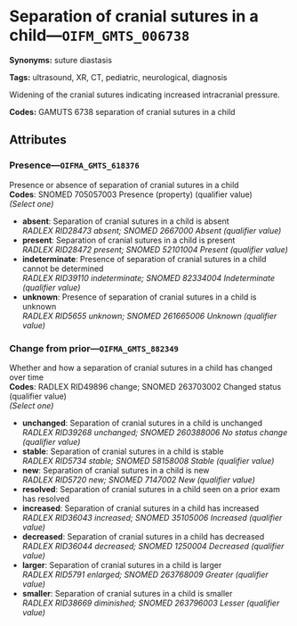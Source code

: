 # Separation of cranial sutures in a child—`OIFM_GMTS_006738`

**Synonyms:** suture diastasis

**Tags:** ultrasound, XR, CT, pediatric, neurological, diagnosis

Widening of the cranial sutures indicating increased intracranial pressure.

**Codes:** GAMUTS 6738 separation of cranial sutures in a child

## Attributes

### Presence—`OIFMA_GMTS_618376`

Presence or absence of separation of cranial sutures in a child  
**Codes**: SNOMED 705057003 Presence (property) (qualifier value)  
*(Select one)*

- **absent**: Separation of cranial sutures in a child is absent  
_RADLEX RID28473 absent; SNOMED 2667000 Absent (qualifier value)_
- **present**: Separation of cranial sutures in a child is present  
_RADLEX RID28472 present; SNOMED 52101004 Present (qualifier value)_
- **indeterminate**: Presence of separation of cranial sutures in a child cannot be determined  
_RADLEX RID39110 indeterminate; SNOMED 82334004 Indeterminate (qualifier value)_
- **unknown**: Presence of separation of cranial sutures in a child is unknown  
_RADLEX RID5655 unknown; SNOMED 261665006 Unknown (qualifier value)_

### Change from prior—`OIFMA_GMTS_882349`

Whether and how a separation of cranial sutures in a child has changed over time  
**Codes**: RADLEX RID49896 change; SNOMED 263703002 Changed status (qualifier value)  
*(Select one)*

- **unchanged**: Separation of cranial sutures in a child is unchanged  
_RADLEX RID39268 unchanged; SNOMED 260388006 No status change (qualifier value)_
- **stable**: Separation of cranial sutures in a child is stable  
_RADLEX RID5734 stable; SNOMED 58158008 Stable (qualifier value)_
- **new**: Separation of cranial sutures in a child is new  
_RADLEX RID5720 new; SNOMED 7147002 New (qualifier value)_
- **resolved**: Separation of cranial sutures in a child seen on a prior exam has resolved  
- **increased**: Separation of cranial sutures in a child has increased  
_RADLEX RID36043 increased; SNOMED 35105006 Increased (qualifier value)_
- **decreased**: Separation of cranial sutures in a child has decreased  
_RADLEX RID36044 decreased; SNOMED 1250004 Decreased (qualifier value)_
- **larger**: Separation of cranial sutures in a child is larger  
_RADLEX RID5791 enlarged; SNOMED 263768009 Greater (qualifier value)_
- **smaller**: Separation of cranial sutures in a child is smaller  
_RADLEX RID38669 diminished; SNOMED 263796003 Lesser (qualifier value)_